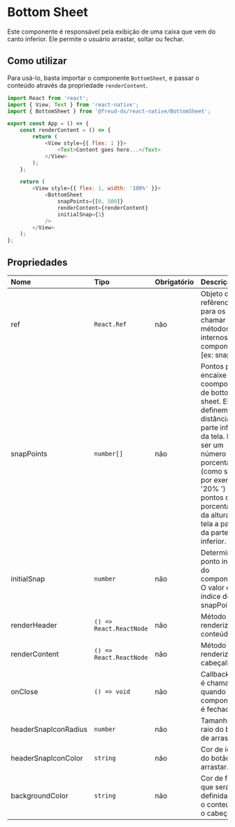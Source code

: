 # Bottom Sheet

Este componente é responsável pela exibição de uma caixa que vem do canto inferior. Ele permite o usuário arrastar, soltar ou fechar.

## Como utilizar

Para usá-lo, basta importar o componente `BottomSheet`, e passar o conteúdo através da propriedade `renderContent`.

```javascript
import React from 'react';
import { View, Text } from 'react-native';
import { BottomSheet } from '@freud-ds/react-native/BottomSheet';

export const App = () => {
	const renderContent = () => {
		return (
			<View style={{ flex: 1 }}>
				<Text>Content goes here...</Text>
			</View>
		);
	};

	return (
		<View style={{ flex: 1, width: '100%' }}>
			<BottomSheet
				snapPoints={[0, 500]}
				renderContent={renderContent}
				initialSnap={1}
			/>
		</View>
	);
};
```

## Propriedades

| Nome                 | Tipo                    | Obrigatório | Descrição                                                                                                                                                                                                                                              | Padrão     |
| :------------------- | :---------------------- | :---------- | :----------------------------------------------------------------------------------------------------------------------------------------------------------------------------------------------------------------------------------------------------- | :--------- |
| ref                  | `React.Ref`             | não         | Objeto de refêrencia para os chamar métodos internos do componente [ex: snapTo].                                                                                                                                                                       | ``         |
| snapPoints           | `number[]`              | não         | Pontos para encaixe do coomponente de bottom sheet. Eles definem a distância da parte inferior da tela. Pode ser um número ou porcentagem (como string, por exemplo, '20% ') para pontos ou porcentagens da altura da tela a partir da parte inferior. | `[0, 430]` |
| initialSnap          | `number`                | não         | Determina o ponto inicial do componente. O valor é um índice do snapPoints.                                                                                                                                                                            | `0`        |
| renderHeader         | `() => React.ReactNode` | não         | Método para renderizar o conteúdo.                                                                                                                                                                                                                     | ``         |
| renderContent        | `() => React.ReactNode` | não         | Método para renderizar o cabeçalho.                                                                                                                                                                                                                    | ``         |
| onClose              | `() => void`            | não         | Callback que é chamado quando o componente é fechado.                                                                                                                                                                                                  | ``         |
| headerSnapIconRadius | `number`                | não         | Tamanho do raio do botão de arrastar.                                                                                                                                                                                                                  | `16`       |
| headerSnapIconColor  | `string`                | não         | Cor de ícone do botão de arrastar.                                                                                                                                                                                                                     | `#ccc`     |
| backgroundColor      | `string`                | não         | Cor de fundo que será definida para o conteúdo e o cabeçalho.                                                                                                                                                                                          | `#fff`     |
